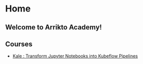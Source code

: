 # Home

## Welcome to Arrikto Academy!

## Courses

* [Kale : Transform Jupyter Notebooks into Kubeflow Pipelines](modules/notebook-to-pipeline/)

